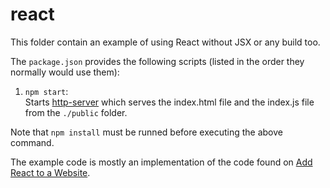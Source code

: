 # react

This folder contain an example of using React without JSX or any build too.

The `package.json` provides the following scripts (listed in the order they normally would use them):

1. `npm start`:  
  Starts [http-server](https://www.npmjs.com/package/http-server) which serves the index.html file and the index.js file from the `./public` folder.

Note that `npm install` must be runned before executing the above command.

The example code is mostly an implementation of the code found on [Add React to a Website](https://reactjs.org/docs/add-react-to-a-website.html).
